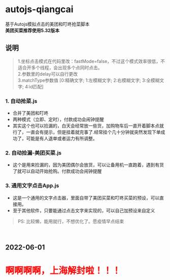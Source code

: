 # autojs-qiangcai  
基于Autojs模拟点击的美团和叮咚抢菜脚本  
**美团买菜推荐使用5.32版本**

## 说明

> 1.坐标点击模式在代码里改：fastMode=false，不过这个模式效率很低，不适合开多个线程，会出现多个点同时点击。  
> 2.参数里的delay可以自行更改  
> 3.matchType参数值 [0:精确文字; 1:左模糊文字; 2:右模糊文字; 3:全模糊文字; 4:id匹配]

### 1. 自动抢菜.js  
- 合并了美团和叮咚
- 两种模式（立即、定时），付款成功会闹钟提醒  
- 其实这个也可以捡漏的，白天会经常放一些货，加购物车后一直开着脚本点就行了，一直会有提示，但是挂着就完事了.经常挂个几十分钟就突然发现下单成功了，可能是有人退单或者运力有所调整。

### 2. 自动捡漏-美团买菜.js  
- 这个是用来捡漏的，因为美团偶尔会放货，可以让备用机一直跑着，遇到有货了就可以自动开始抢购。付款成功会闹钟提醒  

### 3. 通用文字点击App.js  
- 这是一个通用的文字点击器，里面自带了美团买菜和叮咚买菜的预设，可以直接用。  
- 至于其他软件，只要能通过点击文字来实现的，可以自己加预设来自定义  

> PS: 比较懒，能用就行，不想优化了。愿疫情早点结束

<br/>

## 2022-06-01

<h1 style="color:red">啊啊啊啊，上海解封啦！！！</h1>